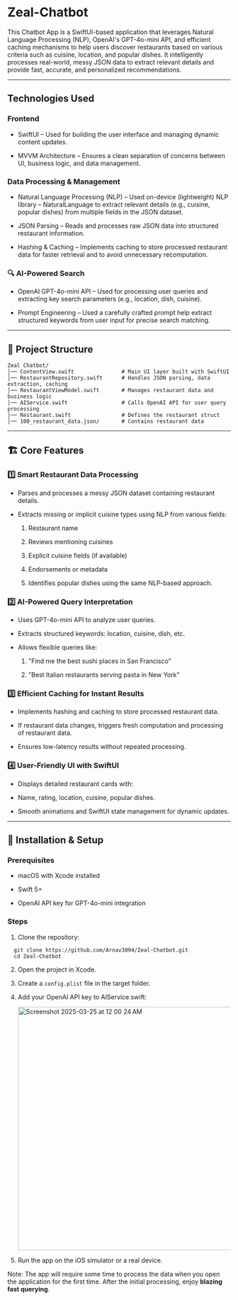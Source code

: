 # Zeal-Chatbot

This Chatbot App is a SwiftUI-based application that leverages Natural Language Processing (NLP), OpenAI's GPT-4o-mini API, and efficient caching mechanisms to help users discover restaurants based on various criteria such as cuisine, location, and popular dishes. It intelligently processes real-world, messy JSON data to extract relevant details and provide fast, accurate, and personalized recommendations.

---

## Technologies Used

### Frontend

- SwiftUI – Used for building the user interface and managing dynamic content updates.

- MVVM Architecture – Ensures a clean separation of concerns between UI, business logic, and data management.

### Data Processing & Management

- Natural Language Processing (NLP) – Used on-device (lightweight) NLP library – NaturalLanguage to extract relevant details (e.g., cuisine, popular dishes) from multiple fields in the JSON dataset.

- JSON Parsing – Reads and processes raw JSON data into structured restaurant information.

- Hashing & Caching – Implements caching to store processed restaurant data for faster retrieval and to avoid unnecessary recomputation.

### 🔍 AI-Powered Search

- OpenAI GPT-4o-mini API – Used for processing user queries and extracting key search parameters (e.g., location, dish, cuisine).

- Prompt Engineering – Used a carefully crafted prompt help extract structured keywords from user input for precise search matching.

---

## 📁 Project Structure

```
Zeal Chatbot/
│── ContentView.swift               # Main UI layer built with SwiftUI
│── RestaurantRepository.swift      # Handles JSON parsing, data extraction, caching
│── RestaurantViewModel.swift       # Manages restaurant data and business logic
│── AIService.swift                 # Calls OpenAI API for user query processing
│── Restaurant.swift                # Defines the restaurant struct
│── 100_restaurant_data.json/       # Contains restaurant data
```

---

## 🏗 Core Features

### 1️⃣ Smart Restaurant Data Processing

- Parses and processes a messy JSON dataset containing restaurant details.

- Extracts missing or implicit cuisine types using NLP from various fields:

  1. Restaurant name

  2. Reviews mentioning cuisines

  3. Explicit cuisine fields (if available)

  4. Endorsements or metadata

  5. Identifies popular dishes using the same NLP-based approach.

### 2️⃣ AI-Powered Query Interpretation

- Uses GPT-4o-mini API to analyze user queries.

- Extracts structured keywords: location, cuisine, dish, etc.

- Allows flexible queries like:

  1. "Find me the best sushi places in San Francisco"

  2. "Best Italian restaurants serving pasta in New York"

### 3️⃣ Efficient Caching for Instant Results

- Implements hashing and caching to store processed restaurant data.

- If restaurant data changes, triggers fresh computation and processing of restaurant data.

- Ensures low-latency results without repeated processing.

### 4️⃣ User-Friendly UI with SwiftUI

- Displays detailed restaurant cards with:

- Name, rating, location, cuisine, popular dishes.

- Smooth animations and SwiftUI state management for dynamic updates.

---

## 🔧 Installation & Setup

### Prerequisites

- macOS with Xcode installed

- Swift 5+

- OpenAI API key for GPT-4o-mini integration

### Steps

1. Clone the repository:
```
  git clone https://github.com/Arnav3094/Zeal-Chatbot.git
  cd Zeal-Chatbot
```

2. Open the project in Xcode.

3. Create a `config.plist` file in the target folder.

4. Add your OpenAI API key to AIService.swift:
   
   <img width="549" alt="Screenshot 2025-03-25 at 12 00 24 AM" src="https://github.com/user-attachments/assets/08c93ea2-4c10-4692-9bda-dbefc184777b" />

6. Run the app on the iOS simulator or a real device.

Note: The app will require some time to process the data when you open the application for the first time. After the initial processing, enjoy **blazing fast querying**.


